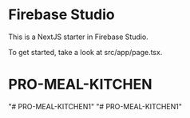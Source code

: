 # Firebase Studio

This is a NextJS starter in Firebase Studio.

To get started, take a look at src/app/page.tsx.
# PRO-MEAL-KITCHEN
"# PRO-MEAL-KITCHEN1" 
"# PRO-MEAL-KITCHEN1" 

